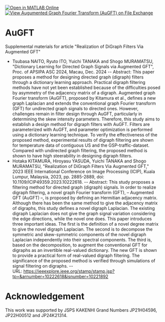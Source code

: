 [![Open in MATLAB Online](https://www.mathworks.com/images/responsive/global/open-in-matlab-online.svg)](https://matlab.mathworks.com/open/github/v1?repo=msiplab/AuGFT)  [![View Augumented Graph Fourier Transform (AuGFT) on File Exchange](https://www.mathworks.com/matlabcentral/images/matlab-file-exchange.svg)](https://jp.mathworks.com/matlabcentral/fileexchange/154940-augumented-graph-fourier-transform-augft)

# AuGFT

Supplemental materials for article "Realization of DiGraph Filters Via Augmented GFT"

- Tsubasa NAITO, Ryuto ITO, Yuichi TANAKA and Shogo MURAMATSU, "Dictionary Learning for Directed Graph Signals via Augmented GFT", Proc. of APSIPA ASC 2024, Macau, Dec. 2024
-- Abstract: This paper proposes a method for designing directed graph (digraph) filters through a dictionary learning approach. Practical digraph filtering methods have not yet been established because of the difficulties posed by asymmetry of the adjacency matrix of a digraph. Augmented graph Fourier transform (AuGFT), proposed by Kitamura et al., defines a new graph Laplacian and extends the conventional graph Fourier transform (GFT) for undirected graph signals to directed ones. However, challenges remain in filter design through AuGFT, particularly in determining the skew intensity parameters. Therefore, this study aims to establish a design method for digraph filters with AuGFT. Filters are parameterized with AuGFT, and parameter optimization is performed using a dictionary learning technique. To verify the effectiveness of the proposed method, experimental results of digraph filtering are shown for temperature data of contiguous US and the GSP-traffic-dataset. Compared with undirected graph filtering, the proposed method is shown to have high steerability in designing digraph filters.
- Hotaka KITAMURA, Hiroyasu YASUDA, Yuichi TANAKA and Shogo MURAMATSU, "Realization of DiGraph Filters Via Augmented GFT," 2023 IEEE International Conference on Image Processing (ICIP), Kuala Lumpur, Malaysia, 2023, pp. 2885-2889, doi: 10.1109/ICIP49359.2023.10222618.
-- Abstract: This study proposes a filtering method for directed graph (digraph) signals. In order to realize digraph filtering, a novel graph Fourier transform (GFT), – Augmented GFT (AuGFT) –, is proposed by defining an Hermitian adjacency matrix. Although there has been the same method to give the adjacency matrix of digraphs, this study defines a novel digraph Laplacian. The existing digraph Laplacian does not give the graph signal variation considering the edge directions, while the novel one does. This paper introduces three important ideas. The first is the definition of a novel degree matrix to give the novel digraph Laplacian. The second is to decompose the symmetric and skew-symmetric components of the novel digraph Laplacian independently into their spectral components. The third is, based on the decomposition, to augment the conventional GFT for digraphs as an invertible real-valued dictionary. The new GFT is shown to provide a practical form of real-valued digraph filtering. The significance of the proposed method is verified through simulations of signal filtering on digraphs.
-- URL: https://ieeexplore.ieee.org/stamp/stamp.jsp?tp=&arnumber=10222618&isnumber=10221892

# Acknowledgement

This work was supported by JSPS KAKENHI Grand Numbers JP21H04596, JP22H00512 and JP24K21314.
